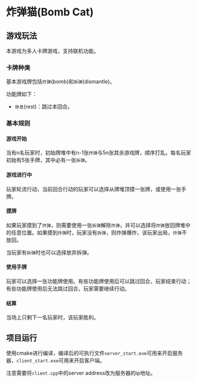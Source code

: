 # 炸弹猫(Bomb Cat)

## 游戏玩法

本游戏为多人卡牌游戏，支持联机功能。

### 卡牌种类

基本游戏牌包括`炸弹`(bomb)和`拆弹`(dismantle)。

功能牌如下：
- `休息`(rest)：跳过本回合。

### 基本规则

#### 游戏开始

当有n名玩家时，初始牌堆中有n-1张`炸弹`与5n张其余游戏牌，顺序打乱。每名玩家初始有5张手牌，其中必有一张`拆弹`。

#### 游戏进行中

玩家轮流行动，当前回合行动的玩家可以选择从牌堆顶摸一张牌，或使用一张手牌。

#### 摸牌

如果玩家摸到了`炸弹`，则需要使用一张`拆弹`解除`炸弹`，并可以选择将`炸弹`放回牌堆中的任意位置。如果摸到`炸弹`时，玩家没有`拆弹`，则炸弹爆炸，该玩家出局，`炸弹`不放回。

当玩家有`拆弹`时也可以选择放弃拆弹。

#### 使用手牌

玩家可以选择一张功能牌使用。有些功能牌使用后可以跳过回合，玩家结束行动；有些功能牌使用后无法跳过回合，玩家需要继续行动。

#### 结算

当场上只剩下一名玩家时，该玩家胜利。

## 项目运行

使用cmake进行编译，编译后的可执行文件`server_start.exe`可用来开启服务器，`client_start.exe`可用来开启客户端。

注意需要将`client.cpp`中的server address改为服务器的ip地址。